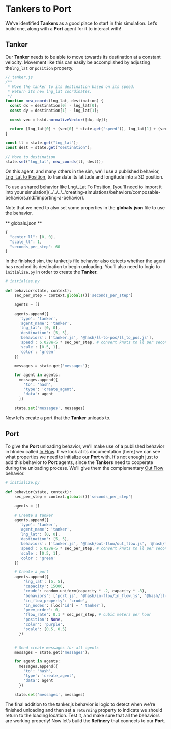 # Tankers to Port

We’ve identified **Tankers** as a good place to start in this simulation. Let’s build one, along with a **Port** agent for it to interact with!

## Tanker

Our **Tanker** needs to be able to move towards its destination at a constant velocity. Movement like this can easily be accomplished by adjusting the`lng_lat` or `position` property.

```javascript
// tanker.js
/**
 * Move the tanker to its destination based on its speed.
 * Return its new lng_lat coordinates.
 */
function new_coords(lng_lat, destination) {
  const dx = destination[0] - lng_lat[0];
  const dy = destination[1] - lng_lat[1];

  const vec = hstd.normalizeVector([dx, dy]);

  return [lng_lat[0] + (vec[0] * state.get("speed")), lng_lat[1] + (vec[1] * state.get("speed"))]
}

const ll = state.get("lng_lat");
const dest = state.get("destination");

// Move to destination
state.set("lng_lat", new_coords(ll, dest));
```


On this agent, and many others in the sim, we'll use a published behavior, [Lng\_Lat to Position](https://hash.ai/@hash/ll-to-pos/overview), to translate its latitude and longitude into a 3D position.

<Hint style="warning">
To use a shared behavior like Lng\_Lat To Position, [you'll need to import it into your simulation](../../../../creating-simulations/behaviors/composable-behaviors.md#importing-a-behavior).
</Hint>

Note that we need to also set some properties in the **globals.json** file to use the behavior.

** globals.json **

```javascript
{
  "center_ll": [0, 0],
  "scale_ll": 1,
  "seconds_per_step": 60
}
```


In the finished sim, the tanker.js file behavior also detects whether the agent has reached its destination to begin unloading. You'll also need to logic to `initialize.py` in order to create the **Tanker.**

```python
# initialize.py

def behavior(state, context):
    sec_per_step = context.globals()['seconds_per_step']

    agents = []

    agents.append({
      'type': 'tanker',
      'agent_name': 'tanker',
      'lng_lat': [0, 0],
      'destination': [5, 5],
      'behaviors': ['tanker.js', '@hash/ll-to-pos/ll_to_pos.js'],
      'speed': 6.028e-5 * sec_per_step, # convert knots to ll per second
      'scale': [0.5, 1],
      'color': 'green'
    })

    messages = state.get('messages');

    for agent in agents:
      messages.append({
        'to': 'hash', 
        'type': 'create_agent',
        'data': agent
      })

    state.set('messages', messages)
```


Now let’s create a port that the **Tanker** unloads to.

## Port

To give the **Port** unloading behavior, we'll make use of a published behavior in hIndex called [In Flow](https://hash.ai/@hash/in-flow). If we look at its documentation \[here\] we can see what properties we need to initialize our **Port** with. It's not enough just to add this behavior to **Port** agents, since the **Tankers** need to cooperate during the unloading process. We'll give them the complementary [Out Flow](https://hash.ai/@hash/out-flow) behavior.

```python
# initialize.py

def behavior(state, context):
    sec_per_step = context.globals()['seconds_per_step']

    agents = []

    # Create a tanker
    agents.append({
      'type': 'tanker',
      'agent_name': 'tanker',
      'lng_lat': [0, 0],
      'destination': [5, 5],
      'behaviors': ['tanker.js', '@hash/out-flow/out_flow.js', '@hash/ll-to-pos/ll_to_pos.js'],
      'speed': 6.028e-5 * sec_per_step, # convert knots to ll per second
      'scale': [0.5, 1],
      'color': 'green'
    })

    # Create a port
    agents.append({
        'lng_lat': [5, 5],
        'capacity': 15000,
        'crude': random.uniform(capacity * .2, capacity * .8),
        'behaviors': ['port.js', '@hash/in-flow/in_flow.js', '@hash/ll-to-pos/ll_to_pos.js'],
        'in_flow_property': 'crude',
        'in_nodes': [loc['id'] + ' tanker'],
        'prev_order': 0,
        'flow_rate': 0.1 * sec_per_step, # cubic meters per hour
        'position': None,
        'color': 'purple',
        'scale': [0.5, 0.5]
      })


    # Send create messages for all agents
    messages = state.get('messages');

    for agent in agents:
      messages.append({
        'to': 'hash', 
        'type': 'create_agent',
        'data': agent
      })

    state.set('messages', messages)
```


The final addition to the tanker.js behavior is logic to detect when we're finished unloading and then set a `returning` property to indicate we should return to the loading location. Test it, and make sure that all the behaviors are working properly! Now let’s build the **Refinery** that connects to our **Port**.

